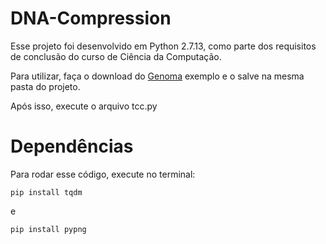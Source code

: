 # DNA-Compression

Esse projeto foi desenvolvido em Python 2.7.13, como parte dos requisitos de conclusão do curso de Ciência da Computação.

Para utilizar, faça o download do [Genoma](https://drive.google.com/file/d/0ByYj6mDSXbJvMk5nR2xNdUxKQkU/view?usp=sharing) exemplo e o salve na mesma pasta do projeto.

Após isso, execute o arquivo tcc.py

# Dependências

Para rodar esse código, execute no terminal:

```
pip install tqdm
```

e

```
pip install pypng
```
